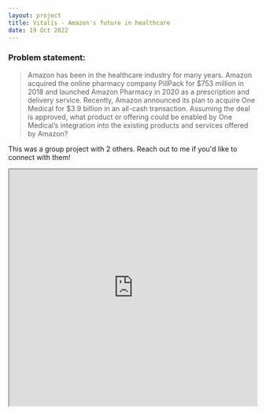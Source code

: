```yaml
---
layout: project
title: Vitalis - Amazon's future in healthcare
date: 19 Oct 2022
---
```

### Problem statement:
> Amazon has been in the healthcare industry for many years. Amazon acquired the online pharmacy company PillPack for $753 million in 2018 and launched Amazon Pharmacy in 2020 as a prescription and delivery service. Recently, Amazon announced its plan to acquire One Medical for $3.9 billion in an all-cash transaction. Assuming the deal is approved, what product or offering could be enabled by One Medical’s integration into the existing products and services offered by Amazon?

This was a group project with 2 others. Reach out to me if you'd like to connect with them!

<iframe src="https://drive.google.com/file/d/1RBT3XN--1ni6MmVPi_xO4yj5oi-L9tdM/preview" width="100%" height="480" allow="autoplay"></iframe>